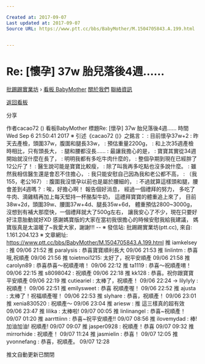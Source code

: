 ```yaml
---

Created at: 2017-09-07
Last updated at: 2017-09-07
Source URL: https://www.ptt.cc/bbs/BabyMother/M.1504705843.A.199.html


---
```


# Re: [懷孕] 37w 胎兒落後4週……


[批踢踢實業坊](https://www.ptt.cc/) › [看板 BabyMother](https://www.ptt.cc/bbs/BabyMother/index.html) [關於我們](https://www.ptt.cc/about.html) [聯絡資訊](https://www.ptt.cc/contact.html)

[返回看板](https://www.ptt.cc/bbs/BabyMother/index.html)

分享

作者cacao72 ()
看板BabyMother
標題Re: \[懷孕\] 37w 胎兒落後4週……
時間Wed Sep 6 21:50:41 2017
※ 引述《cacao72 ()》之銘言： : 目前懷孕37w+2 : 昨天去產檢，頭圍37w，腹圍和腿長33w， : 預估重量2200g， : 和上次35週產檢時相比，只有頭長大， : 腿和腰都沒長…… : 最讓我擔心的是， : 寶寶其實從34週開始就沒什麼在長了， : 明明我都有多吃牛肉什麼的， : 整個孕期到現在已經胖了12公斤了！ : 醫生說可能是寶寶比較瘦， : 除了叫我再多吃點也沒多說什麼。 : 雖然我相信醫生還是會忍不住擔心， : 我只能安慰自己因為我和老公都不高， : （我155，老公167） : 腹圍我沒懷孕以前也是屬於腰細的， : 不過就算這樣頭和腿，腰會差到4週嗎？ : 唉，好擔心啊！ 報告個好消息， 經過一個禮拜的努力， 多吃了牛肉、滴雞精再加上每天堅持一杯酪梨牛奶， 這禮拜寶寶的體重追上來了， 目前38w+2d，頭圍39w、腰圍37w+4d、腿長35w+6d， 體重預估2800~3000g， 沒想到有補大那麼快，一個禮拜就大了500g左右， 讓我安心了不少，現在只要好好注意胎動就好XD 感謝媽寶版的大家在當初我很擔心的時候安慰我給我建議， 媽寶版真是太溫暖了~我愛大家，謝謝!!! -- ※ 發信站: 批踢踢實業坊(ptt.cc), 來自: 1.161.204.123 ※ 文章網址: <https://www.ptt.cc/bbs/BabyMother/M.1504705843.A.199.html>
推 iamkelsey : 推 09/06 21:52
推 paralysis : 恭喜寶寶順利長大 09/06 21:53
推 linlintm : 恭喜哦,祝順產 09/06 21:56
推 toietmoi1215: 太好了，祝平安順產 09/06 21:58
推 carolyn89 : 恭喜恭喜～祝順產唷！ 09/06 22:12
推 ta1119 : 恭喜～祝順產唷！ 09/06 22:15
推 s8098042 : 祝順產 09/06 22:18
推 kk128 : 恭喜。祝你跟寶寶平安順產 09/06 22:19
推 cutieariel : 太棒了，祝順產！ 09/06 22:24
→ lilylyly : 祝順產！ 09/06 22:51
推 emilysweet : 恭喜 祝順產喔！ 09/06 22:52
推 ajusta : 太棒了！祝福順產喔！ 09/06 22:53
推 slyhare : 恭喜，祝順產！ 09/06 23:01
推 xenia830520 : 祝順產～ 09/06 23:04
推 ariesw : 推 這三樣真的超有效 09/06 23:47
推 lilika : 太棒啦! 09/07 00:05
推 linlinangel : 恭喜~祝順產！ 09/07 01:20
推 aarrttiinn : 恭喜~祝平安順產!! 09/07 08:56
推 ilovemydad : 棒!加油加油! 祝順產! 09/07 09:07
推 jasper0928 : 祝順產！恭喜 09/07 09:32
推 mirrorhide : 祝順產！ 09/07 11:24
推 jasmielin : 恭喜！ 09/07 12:05
推 yvonnefang : 恭喜，祝順產。 09/07 12:28

推文自動更新已關閉

